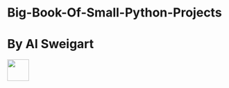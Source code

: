 # Big-Book-Of-Small-Python-Projects
# By Al Sweigart

<img src="https://user-images.githubusercontent.com/104662445/166401845-4d52c243-3a24-4744-aefc-e4525f4957b9.jpg" width=50>
